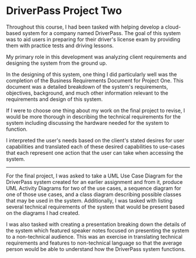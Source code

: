 # DriverPass Project Two

Throughout this course, I had been tasked with helping develop a cloud-based system for a company named DriverPass. The goal of this system was to aid users in preparing for their driver's license exam by providing them with practice tests and driving lessons.

My primary role in this development was analyzing client requirements and designing the system from the ground up.

In the designing of this system, one thing I did particularly well was the completion of the Business Requirements Document for Project One. This document was a detailed breakdown of the system's requirements, objectives, background, and much other information relevant to the requirements and design of this system.

If I were to choose one thing about my work on the final project to revise, I would be more thorough in describing the technical requirements for the system including discussing the hardware needed for the system to function.

I interpreted the user's needs based on the client's stated desires for user capabilities and translated each of these desired capabilities to use-cases that each represent one action that the user can take when accessing the system.

---

For the final project, I was asked to take a UML Use Case Diagram for the DriverPass system created for an earlier assignment and from it, produce UML Activity Diagrams for two of the use cases, a sequence diagram for one of those use cases, and a class diagram describing possible classes that may be used in the system. Additionally, I was tasked with listing several technical requirements of the system that would be present based on the diagrams I had created.

I was also tasked with creating a presentation breaking down the details of the system which featured speaker notes focused on presenting the system to a non-technical audience. This was an exercise in translating technical requirements and features to non-technical language so that the average person would be able to understand how the DriverPass system functions.
